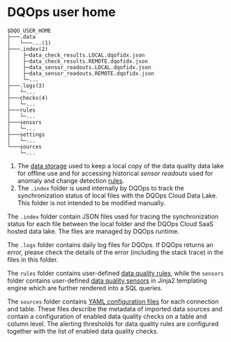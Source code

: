 # DQOps user home



``` { .asc .annotate }
$DQO_USER_HOME
├───.data                                                                   
│   └───...(1)                                             
├───.index(2) 
│    ├─data_check_results.LOCAL.dqofidx.json
│    ├─data_check_results.REMOTE.dqofidx.json
│    ├─data_sensor_readouts.LOCAL.dqofidx.json
│    ├─data_sensor_readouts.REMOTE.dqofidx.json
│    └─...                                                                
├───.logs(3)
│   └─... 
├───checks(4)                                                                   
│   └─...   
├───rules                                                                 
│   └─...   
├───sensors                                                                 
│   └─...   
├───settings                                                                 
│   └─...   
└───sources                                                                
    └─...   
```

1. The [data storage](../data-storage/data-storage.md) used to keep a local copy of the data quality data lake for offline use
   and for accessing historical *sensor readouts* used for anomaly and change detection [rules](../rules/rules.md).
2. The `.index` folder is used internally by DQOps to track the synchronization status of local files with the DQOps Cloud Data Lake.
   This folder is not intended to be modified manually.



The `.index` folder contain JSON files used for tracing the synchronization status for each file between the local folder
and the DQOps Cloud SaaS hosted data lake. The files are managed by DQOps runtime.

The `.logs` folder contains daily log files for DQOps. If DQOps returns an error, please check the details of
the error (including the stack trace) in the files in this folder.

The `rules` folder contains user-defined [data quality rules](../rules/rules.md), while the `sensors` folder contains
user-defined [data quality sensors](../sensors/sensors.md) in Jinja2 templating engine which are further rendered into a
SQL queries.

The `sources` folder contains [YAML configuration files](../yaml-files/yaml-files.md) for
each connection and table. These files describe the metadata of imported data sources and contain a configuration
of enabled data quality checks on a table and column level. The alerting thresholds for data quality rules
are configured together with the list of enabled data quality checks.

